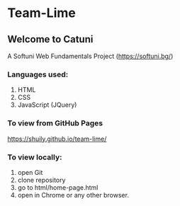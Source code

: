 # Team-Lime
## Welcome to Catuni
A Softuni Web Fundamentals Project (https://softuni.bg/)
### Languages used:
1. HTML
2. CSS
3. JavaScript (JQuery)
### To view from GitHub Pages
https://shuily.github.io/team-lime/
### To view locally:
1. open Git
2. clone repository
3. go to html/home-page.html
4. open in Chrome or any other browser.
